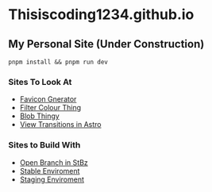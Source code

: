 # Thisiscoding1234.github.io
## My Personal Site (Under Construction)

```
pnpm install && pnpm run dev
```

### Sites To Look At
- [Favicon Gnerator](https://realfavicongenerator.net/)
- [Filter Colour Thing](https://codepen.io/sosuke/pen/Pjoqqp)
- [Blob Thingy](https://gradient-blob.yuvalkarif.com/)
- [View Transitions in Astro](https://docs.astro.build/en/guides/view-transitions/)

### Sites to Build With
- [Open Branch in StBz](https://stackblitz.com/~/github.com/thisiscoding1234/thisiscoding1234.github.io/tree/reboot)
- [Stable Enviroment](https://thisiscoding1234.github.io)
- [Staging Enviroment](https://thisiscoding1234.pages.dev)
